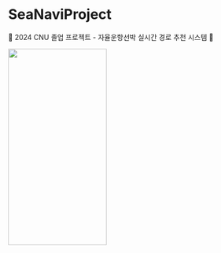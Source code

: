 # SeaNaviProject
🚢 2024 CNU 졸업 프로젝트 - 자율운항선박 실시간 경로 추천 시스템 🚢

<img src="[이미지주소.png](https://github.com/user-attachments/assets/1e96d2be-718a-4726-9da5-38513e57e312)" width="200" height="400"/>
